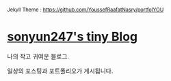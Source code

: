 <sup>Jekyll Theme : https://github.com/YoussefRaafatNasry/portfolYOU</sup>

# [sonyun247's tiny Blog](https://sonyun247.github.io/)

나의 작고 귀여운 블로그.

일상의 포스팅과 포트폴리오가 게시됩니다.

